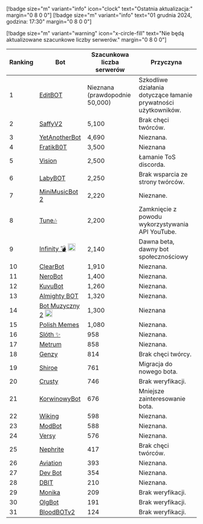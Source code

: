 [!badge size="m" variant="info" icon="clock" text="Ostatnia aktualizacja:" margin="0 8 0 0"] [!badge size="m" variant="info" text="01 grudnia 2024, godzina: 17:30" margin="0 8 0 0"]

[!badge size="m" variant="warning" icon="x-circle-fill" text="Nie będą aktualizowane szacunkowe liczby serwerów." margin="0 8 0 0"]

| Ranking | Bot                                                                                             | Szacunkowa liczba serwerów | Przyczyna |
| ---- | --------------------------------------------------------------------------------------------- | ------------------------ | ------------------------ | 
|    1 | [EditBOT](https://discord.com/oauth2/authorize?client_id=531953322899275797&scope=bot)             |               Nieznana (prawdopodnie 50,000) |       Szkodliwe działania dotyczące łamanie prywatności użytkowników.   |
|    2 | [SaffyV2](https://discord.com/oauth2/authorize?client_id=584011219103514635&scope=bot)             |      5,100        |       Brak chęci twórców.   |
|    3 | [YetAnotherBot](https://discord.com/oauth2/authorize?client_id=576468895461015552&permissions=8&scope=bot)        |               4,690 | Nieznana. |
|    4 | [FratikB0T](https://discord.com/oauth2/authorize?client_id=338359366891732993&permissions=8&scope=bot)        |               3,500 | Nieznana |
|    5 | [Vision](https://discord.com/oauth2/authorize?client_id=987166863593189376&permissions=8&scope=bot)        |               2,500 | Łamanie ToS discorda. |
|    6 | [LabyBOT](https://discord.com/oauth2/authorize?client_id=546058545917984769&scope=bot)          |      2,250        |        Brak wsparcia ze strony twórców. |
|    7 | [MiniMusicBot 2](https://discord.com/oauth2/authorize?client_id=889609046334783548&scope=bot)          |      2,220        |        Nieznane. |
|    8 | [Tune🎶](https://discord.com/oauth2/authorize?client_id=821795249348411393&scope=bot)           |      2,200        |       Zamknięcie z powodu wykorzystywania API YouTube.   |
|    9 | [Infinity 💣](https://discord.com/oauth2/authorize?client_id=545926934886875139&scope=bot) <img src="/static/badges/bots/boomfinity.svg" height="20" width="20">          |      2,140        |       Dawna beta, dawny bot społecznościowy  |
|    10 | [ClearBot](https://discord.com/oauth2/authorize?client_id=639882671014805514&scope=bot)           |      1,910        |       Nieznana.   |
|    11 | [NeroBot](https://discord.com/oauth2/authorize?client_id=715273322199515316&scope=bot)           |      1,400        |       Nieznana.   |
|    12 | [KuvuBot](https://discord.com/oauth2/authorize?client_id=205965155282976768&scope=bot)           |      1,260        |       Nieznana.   |
|    13 | [Almighty BOT](https://discord.com/oauth2/authorize?client_id=858410509454802944&scope=bot)           |      1,320        |       Nieznana.   |
|    14 | [Bot Muzyczny 2](https://discord.com/oauth2/authorize?client_id=933385820889550878&permissions=8&scope=bot) <img src="/static/badges/bots/botmuzyczny.svg" height="20" width="20"> | 1,300 | Nieznana |
|    15 | [Polish Memes](https://discord.com/oauth2/authorize?client_id=829662885058707497&permissions=8&scope=bot)        |               1,080 |  Nieznana.  |
|    16 | [Slóth ✨](https://discord.com/oauth2/authorize?client_id=800442243697213442&scope=bot)           |      958       |       Nieznana.   |
|    17 | [Metrum](https://discord.com/oauth2/authorize?client_id=890577647980146688&permissions=8&scope=bot)        |               858 | Nieznana. |
|    18 | [Genzy](https://discord.com/oauth2/authorize?client_id=954496821672153119&scope=bot)           |      814        |       Brak chęci twórcy.   |
|    19 | [Shiroe](https://discord.com/oauth2/authorize?client_id=778697286950715413&permissions=8&scope=bot)        |               761 | Migracja do nowego bota. |
|    20 | [Crusty](https://discord.com/oauth2/authorize?client_id=699605348134158424&scope=bot&permissions=8)        |               746 | Brak weryfikacji. |
|    21 | [KorwinowyBot](https://discord.com/oauth2/authorize?client_id=778641026776301608&permissions=8&scope=bot)        |               676 | Mniejsze zainteresowanie bota. |
|    22 | [Wiking](https://discord.com/oauth2/authorize?client_id=891750372635443291&permissions=8&scope=bot)        |               598 | Nieznana. |
|    23 | [ModBot](https://discord.com/oauth2/authorize?client_id=890577647980146688&permissions=8&scope=bot)        |               588 | Nieznana. |
|    24 | [Versy](https://discord.com/oauth2/authorize?client_id=777962341601247302&permissions=8&scope=bot)        |               576 | Nieznana. | 
|    25 | [Nephrite](https://discordapp.com/oauth2/authorize?client_id=964164280461168691&permissions=8&scope=bot) | 417 | Brak chęci twórców. |
|    26 | [Aviation](https://discord.com/oauth2/authorize?client_id=1038232661900152912&permissions=8&scope=bot)        |               393 | Nieznana. |
|    27 | [Dev Bot](https://discord.com/oauth2/authorize?client_id=931245390836146186&permissions=8&scope=bot)       |               354 | Nieznana. |
|    28 | [DBIT](https://discord.com/oauth2/authorize?client_id=680358256732143626&scope=bot&permissions=8)       |               210 | Nieznana. |
|    29 | [Monika](https://discord.com/oauth2/authorize?client_id=707952241536925736&permissions=8&scope=bot) | 209 | Brak weryfikacji. |
|    30 | [OlgBot](https://discord.com/oauth2/authorize?client_id=576439878355779585&permissions=8&scope=bot) | 191 | Brak weryfikacji. |
|    31 | [BloodBOTv2](https://discord.com/oauth2/authorize?client_id=760819319293739049&permissions=8&scope=bot) | 124 | Brak weryfikacji. |